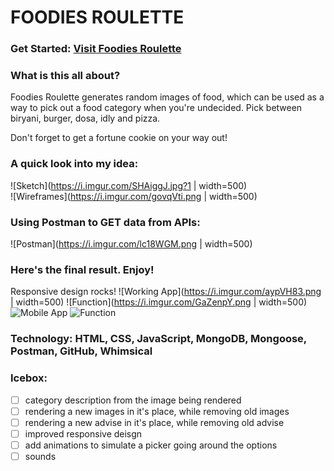 # FOODIES ROULETTE

### Get Started: [Visit Foodies Roulette](http://tightfisted-bird.surge.sh/)

### What is this all about?

Foodies Roulette generates random images of food, which can be used as a way to pick out a food category when you're undecided. Pick between biryani, burger, dosa, idly and pizza.

Don't forget to get a fortune cookie on your way out!


### A quick look into my idea:
<!-- <p align="center">
  <img src="your_relative_path_here" width="350" title="hover text">
  <img src="your_relative_path_here_number_2_large_name" width="350" alt="accessibility text">
</p> -->

![Sketch](https://i.imgur.com/SHAiggJ.jpg?1 | width=500)  
![Wireframes](https://i.imgur.com/govqVti.png | width=500)  

### Using Postman to GET data from APIs:

![Postman](https://i.imgur.com/lc18WGM.png | width=500)  

### Here's the final result. Enjoy!

Responsive design rocks!
![Working App](https://i.imgur.com/aypVH83.png | width=500) 
![Function](https://i.imgur.com/GaZenpY.png | width=500) 
![Mobile App](https://i.imgur.com/8PO4R1P.png) 
![Function](https://i.imgur.com/PK4ysJ2.png) 


### Technology: HTML, CSS, JavaScript, MongoDB, Mongoose, Postman, GitHub, Whimsical

### Icebox:
- [ ] category description from the image being rendered
- [ ] rendering a new images in it's place, while removing old images
- [ ] rendering a new advise in it's place, while removing old advise
- [ ] improved responsive deisgn
- [ ] add animations to simulate a picker going around the options
- [ ] sounds

